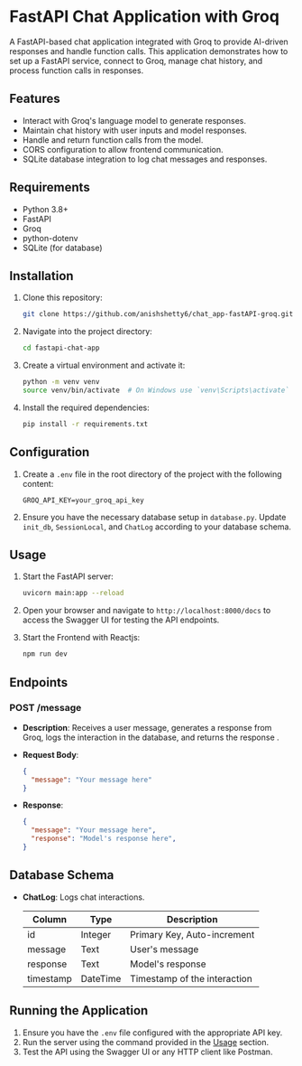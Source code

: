 # FastAPI Chat Application with Groq

A FastAPI-based chat application integrated with Groq to provide AI-driven responses and handle function calls. This application demonstrates how to set up a FastAPI service, connect to Groq, manage chat history, and process function calls in responses.

## Features

- Interact with Groq's language model to generate responses.
- Maintain chat history with user inputs and model responses.
- Handle and return function calls from the model.
- CORS configuration to allow frontend communication.
- SQLite database integration to log chat messages and responses.

## Requirements

- Python 3.8+
- FastAPI
- Groq
- python-dotenv
- SQLite (for database)

## Installation

1. Clone this repository:

    ```bash
    git clone https://github.com/anishshetty6/chat_app-fastAPI-groq.git
    ```

2. Navigate into the project directory:

    ```bash
    cd fastapi-chat-app
    ```

3. Create a virtual environment and activate it:

    ```bash
    python -m venv venv
    source venv/bin/activate  # On Windows use `venv\Scripts\activate`
    ```

4. Install the required dependencies:

    ```bash
    pip install -r requirements.txt
    ```

## Configuration

1. Create a `.env` file in the root directory of the project with the following content:

    ```env
    GROQ_API_KEY=your_groq_api_key
    ```

2. Ensure you have the necessary database setup in `database.py`. Update `init_db`, `SessionLocal`, and `ChatLog` according to your database schema.

## Usage

1. Start the FastAPI server:

    ```bash
    uvicorn main:app --reload
    ```

2. Open your browser and navigate to `http://localhost:8000/docs` to access the Swagger UI for testing the API endpoints.

3. Start the Frontend with Reactjs:

    ```bash
    npm run dev
    ```

## Endpoints

### POST /message

- **Description**: Receives a user message, generates a response from Groq, logs the interaction in the database, and returns the response .

- **Request Body**:

    ```json
    {
      "message": "Your message here"
    }
    ```

- **Response**:

    ```json
    {
      "message": "Your message here",
      "response": "Model's response here",
    }
    ```

## Database Schema

- **ChatLog**: Logs chat interactions.

    | Column     | Type    | Description                |
    |------------|---------|----------------------------|
    | id         | Integer | Primary Key, Auto-increment|
    | message    | Text    | User's message             |
    | response   | Text    | Model's response           |
    | timestamp  | DateTime| Timestamp of the interaction|

## Running the Application

1. Ensure you have the `.env` file configured with the appropriate API key.
2. Run the server using the command provided in the [Usage](#usage) section.
3. Test the API using the Swagger UI or any HTTP client like Postman.


